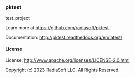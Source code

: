 ### pktest

test_project

Learn more at https://github.com/radiasoft/pktest.

Documentation: http://pktest.readthedocs.org/en/latest/

#### License

License: http://www.apache.org/licenses/LICENSE-2.0.html

Copyright (c) 2023 RadiaSoft LLC.  All Rights Reserved.
